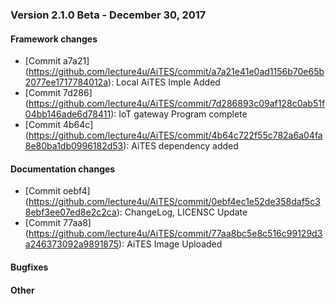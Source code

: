 ### Version 2.1.0 Beta - December 30, 2017 

#### Framework changes

- [Commit a7a21] (https://github.com/lecture4u/AiTES/commit/a7a21e41e0ad1156b70e65b2077ee1717784012a): Local AiTES Imple Added
- [Commit 7d286] (https://github.com/lecture4u/AiTES/commit/7d286893c09af128c0ab51f04bb146ade6d78411): IoT gateway Program complete
- [Commit 4b64c] (https://github.com/lecture4u/AiTES/commit/4b64c722f55c782a6a04fa8e80ba1db0996182d53): AiTES dependency added

#### Documentation changes

- [Commit oebf4] (https://github.com/lecture4u/AiTES/commit/0ebf4ec1e52de358daf5c38ebf3ee07ed8e2c2ca): ChangeLog, LICENSC Update
- [Commit 77aa8] (https://github.com/lecture4u/AiTES/commit/77aa8bc5e8c516c99129d3a246373092a9891875): AiTES Image Uploaded

#### Bugfixes


#### Other

